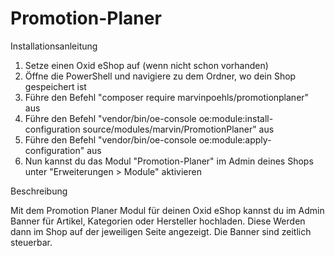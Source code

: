 # Promotion-Planer

Installationsanleitung

1. Setze einen Oxid eShop auf (wenn nicht schon vorhanden)
2. Öffne die PowerShell und navigiere zu dem Ordner, wo dein Shop gespeichert ist
3. Führe den Befehl "composer require marvinpoehls/promotionplaner" aus
4. Führe den Befehl "vendor/bin/oe-console oe:module:install-configuration source/modules/marvin/PromotionPlaner" aus
5. Führe den Befehl "vendor/bin/oe-console oe:module:apply-configuration" aus
6. Nun kannst du das Modul "Promotion-Planer" im Admin deines Shops unter "Erweiterungen > Module" aktivieren

Beschreibung

Mit dem Promotion Planer Modul für deinen Oxid eShop kannst du im Admin Banner für Artikel, Kategorien oder Hersteller hochladen. Diese Werden dann im Shop auf der 
jeweiligen Seite angezeigt. Die Banner sind zeitlich steuerbar.
